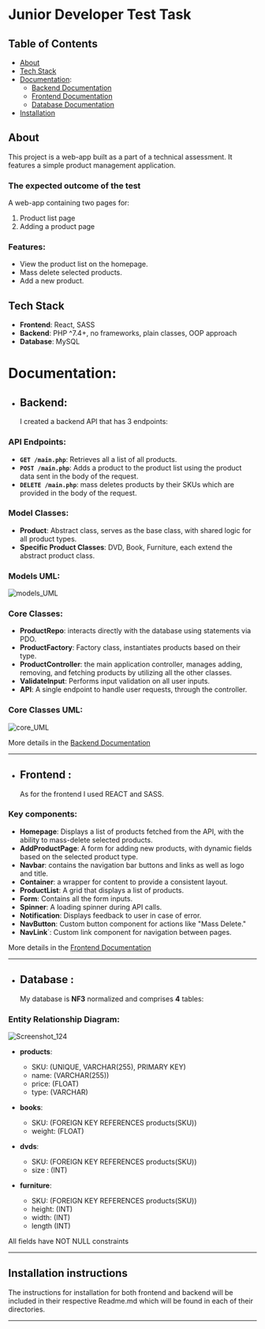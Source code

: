 # Junior Developer Test Task

## Table of Contents

- [About](#about)
- [Tech Stack](#tech_stack)
- [Documentation](#documentation):
  - [Backend Documentation](#backend)
  - [Frontend Documentation](#frontend)
  - [Database Documentation](#database)
- [Installation](#installation-instructions)

## About <a name = "about"></a>

This project is a web-app built as a part of a technical assessment. It features a simple product management application.

### The expected outcome of the test

A web-app containing two pages for:

1. Product list page
2. Adding a product page

### Features: <a name = "features"></a>

- View the product list on the homepage.
- Mass delete selected products.
- Add a new product.

## Tech Stack <a name = "tech_stack"></a>

- **Frontend**: React, SASS
- **Backend**: PHP ^7.4+, no frameworks, plain classes, OOP approach
- **Database**: MySQL

# Documentation<a name = "documentation"></a>:

- ## Backend:<a name= "backend"></a>

  I created a backend API that has 3 endpoints:

### API Endpoints:

- **`GET /main.php`**: Retrieves all a list of all products.
- **`POST /main.php`**: Adds a product to the product list using the product data sent in the body of the request.
- **`DELETE /main.php`**: mass deletes products by their SKUs which are provided in the body of the request.

### **Model Classes**:

- **Product**: Abstract class, serves as the base class, with shared logic for all product types.
- **Specific Product Classes**: DVD, Book, Furniture, each extend the abstract product class.

### Models UML:

  ![models_UML](https://github.com/user-attachments/assets/0ab598be-b481-4902-ae90-4e0a5dc5f613)

### **Core Classes**:

- **ProductRepo**: interacts directly with the database using statements via PDO.
- **ProductFactory**: Factory class, instantiates products based on their type.
- **ProductController**: the main application controller, manages adding, removing, and fetching products by utilizing all the other classes.
- **ValidateInput**: Performs input validation on all user inputs.
- **API**: A single endpoint to handle user requests, through the controller.

### Core Classes UML:

  ![core_UML](https://github.com/user-attachments/assets/27d25cea-3ce0-4993-952e-58e217cd12eb)

More details in the [Backend Documentation](./backend/README.md)

<hr>

- ## Frontend <a name= "frontend"></a>:

  As for the frontend I used REACT and SASS.

### Key components:

  - **Homepage**: Displays a list of products fetched from the API, with the ability to mass-delete selected products.
  - **AddProductPage**: A form for adding new products, with dynamic fields based on the selected product type.
  - **Navbar**: contains the navigation bar buttons and links as well as logo and title.
  - **Container**: a wrapper for content to provide a consistent layout.
  - **ProductList**: A grid that displays a list of products.
  - **Form**: Contains all the form inputs.
  - **Spinner**: A loading spinner during API calls.
  - **Notification**: Displays feedback to user in case of error.
  - **NavButton**: Custom button component for actions like "Mass Delete."
  - **NavLink**`: Custom link component for navigation between pages.

More details in the [Frontend Documentation](./frontend/README.md)

<hr>

- ## Database <a name = "database"></a>:

  My database is **NF3** normalized and comprises **4** tables:

### Entity Relationship Diagram:

  ![Screenshot_124](https://github.com/user-attachments/assets/a33be4a4-f72d-4b52-aaf3-afd0bc2041b5)

  - **products**:

    - SKU: (UNIQUE, VARCHAR(255), PRIMARY KEY)
    - name: (VARCHAR(255))
    - price: (FLOAT)
    - type: (VARCHAR)

  - **books**:
    - SKU: (FOREIGN KEY REFERENCES products(SKU))
    - weight: (FLOAT)
  - **dvds**:
    - SKU: (FOREIGN KEY REFERENCES products(SKU))
    - size : (INT)
  - **furniture**:
    - SKU: (FOREIGN KEY REFERENCES products(SKU))
    - height: (INT)
    - width: (INT)
    - length (INT)

  All fields have NOT NULL constraints

<hr>

## Installation instructions <a name = "installation_instructions"></a>

The instructions for installation for both frontend and backend will be included in their respective Readme.md which will be found in each of their directories.

<hr>
